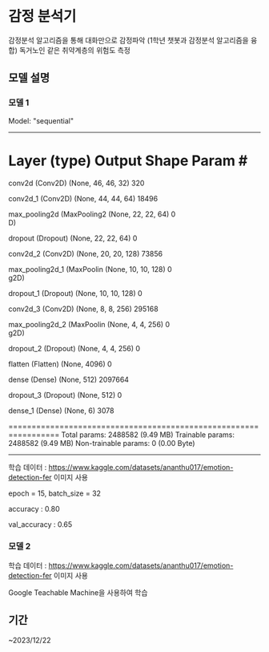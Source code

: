 # 감정 분석기

감정분석 알고리즘을 통해 대화만으로 감정파악 (1학년 챗봇과 감정분석 알고리즘을 융합) 독거노인 같은 취약계층의 위험도 측정

## 모델 설명

### 모델 1

Model: "sequential"
_________________________________________________________________
 Layer (type)                Output Shape              Param #   
=================================================================
 conv2d (Conv2D)             (None, 46, 46, 32)        320       
                                                                 
 conv2d_1 (Conv2D)           (None, 44, 44, 64)        18496     
                                                                 
 max_pooling2d (MaxPooling2  (None, 22, 22, 64)        0         
 D)                                                              
                                                                 
 dropout (Dropout)           (None, 22, 22, 64)        0         
                                                                 
 conv2d_2 (Conv2D)           (None, 20, 20, 128)       73856     
                                                                 
 max_pooling2d_1 (MaxPoolin  (None, 10, 10, 128)       0         
 g2D)                                                            
                                                                 
 dropout_1 (Dropout)         (None, 10, 10, 128)       0         
                                                                 
 conv2d_3 (Conv2D)           (None, 8, 8, 256)         295168    
                                                                 
 max_pooling2d_2 (MaxPoolin  (None, 4, 4, 256)         0         
 g2D)                                                            
                                                                 
 dropout_2 (Dropout)         (None, 4, 4, 256)         0         
                                                                 
 flatten (Flatten)           (None, 4096)              0         
                                                                 
 dense (Dense)               (None, 512)               2097664   
                                                                 
 dropout_3 (Dropout)         (None, 512)               0         
                                                                 
 dense_1 (Dense)             (None, 6)                 3078      
                                                                 
=================================================================
Total params: 2488582 (9.49 MB)
Trainable params: 2488582 (9.49 MB)
Non-trainable params: 0 (0.00 Byte)
_________________________________________________________________

학습 데이터 : https://www.kaggle.com/datasets/ananthu017/emotion-detection-fer 이미지 사용

epoch = 15, batch_size = 32

accuracy : 0.80

val_accuracy : 0.65

### 모델 2

학습 데이터 : https://www.kaggle.com/datasets/ananthu017/emotion-detection-fer 이미지 사용

Google Teachable Machine을 사용하여 학습


## 기간
~2023/12/22